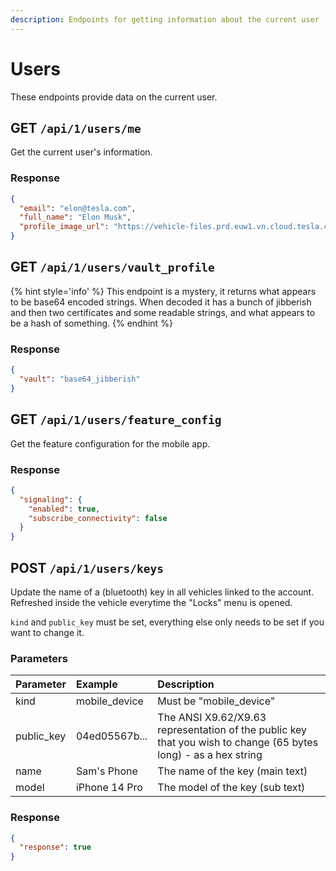 ```yaml
---
description: Endpoints for getting information about the current user
---
```


# Users

These endpoints provide data on the current user.

## GET `/api/1/users/me`

Get the current user's information.

### Response

```json
{
  "email": "elon@tesla.com",
  "full_name": "Elon Musk",
  "profile_image_url": "https://vehicle-files.prd.euw1.vn.cloud.tesla.com/profile_images/{IMG}.jpg"
}
```

## GET `/api/1/users/vault_profile`

{% hint style='info' %}
This endpoint is a mystery, it returns what appears to be base64 encoded strings. When decoded it has a bunch of jibberish and then two certificates and some readable strings, and what appears to be a hash of something.
{% endhint %}

### Response

```json
{
  "vault": "base64_jibberish"
}
```

## GET `/api/1/users/feature_config`

Get the feature configuration for the mobile app.

### Response

```json
{
  "signaling": {
    "enabled": true,
    "subscribe_connectivity": false
  }
}
```

## POST `/api/1/users/keys`

Update the name of a (bluetooth) key in all vehicles linked to the account. Refreshed inside the vehicle everytime the "Locks" menu is opened.

`kind` and `public_key` must be set, everything else only needs to be set if you want to change it.

### Parameters

| Parameter  | Example       | Description                                                                                                     |
| :--------- | :------------ | :-------------------------------------------------------------------------------------------------------------- |
| kind       | mobile_device | Must be "mobile_device"                                                                                         |
| public_key | 04ed05567b... | The ANSI X9.62/X9.63 representation of the public key that you wish to change (65 bytes long) - as a hex string |
| name       | Sam's Phone   | The name of the key (main text)                                                                                 |
| model      | iPhone 14 Pro | The model of the key (sub text)                                                                                 |

### Response

```json
{
  "response": true
}
```
